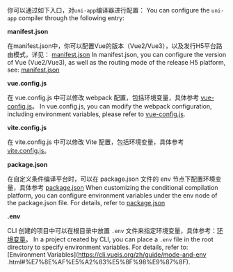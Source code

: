 你可以通过如下入口，对`uni-app`编译器进行配置：
You can configure the `uni-app` compiler through the following entry:

**manifest.json**

在manifest.json中，你可以配置Vue的版本（Vue2/Vue3），以及发行H5平台路由模式，详见： [manifest.json](/collocation/manifest)
In manifest.json, you can configure the version of Vue (Vue2/Vue3), as well as the routing mode of the release H5 platform, see: [manifest.json](/collocation/manifest)

**vue.config.js**

在 vue.config.js 中可以修改 webpack 配置，包括环境变量，具体参考 [vue-config.js](/collocation/vue-config)。
In vue.config.js, you can modify the webpack configuration, including environment variables, please refer to [vue-config.js](/collocation/vue-config).

**vite.config.js**

在 vite.config.js 中可以修改 Vite 配置，包括环境变量，具体参考 [vite.config.js](/collocation/vite-config)。

**package.json**

在自定义条件编译平台时，可以在 package.json 文件的 env 节点下配置环境变量，具体参考 [package.json](/collocation/package)
When customizing the conditional compilation platform, you can configure environment variables under the env node of the package.json file. For details, refer to [package.json](/collocation/package)

**.env**

CLI 创建的项目中可以在根目录中放置 ``.env`` 文件来指定环境变量，具体参考：[环境变量](https://cli.vuejs.org/zh/guide/mode-and-env.html#%E7%8E%AF%E5%A2%83%E5%8F%98%E9%87%8F)。
In a project created by CLI, you can place a ``.env`` file in the root directory to specify environment variables. For details, refer to: [Environment Variables](https://cli.vuejs.org/zh/guide/mode-and-env .html#%E7%8E%AF%E5%A2%83%E5%8F%98%E9%87%8F).